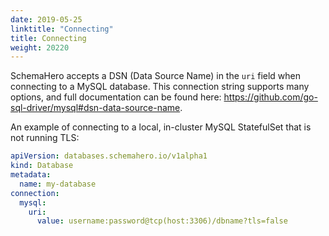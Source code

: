 ```yaml
---
date: 2019-05-25
linktitle: "Connecting"
title: Connecting
weight: 20220
---
```


SchemaHero accepts a DSN (Data Source Name) in the `uri` field when connecting to a MySQL database. This connection string supports many options, and full documentation can be found here: https://github.com/go-sql-driver/mysql#dsn-data-source-name.

An example of connecting to a local, in-cluster MySQL StatefulSet that is not running TLS:

```yaml
apiVersion: databases.schemahero.io/v1alpha1
kind: Database
metadata:
  name: my-database
connection:
  mysql:
    uri:
      value: username:password@tcp(host:3306)/dbname?tls=false
```

